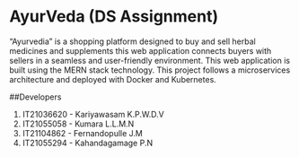 # AyurVeda (DS Assignment)
“Ayurvedia” is a shopping  platform  designed  to  buy  and  sell  herbal  medicines  and supplements  this  web  application  connects  buyers  with  sellers  in  a  seamless  and  user-friendly environment. This  web  application  is  built  using  the  MERN  stack  technology.  This project  follows  a microservices architecture and deployed with Docker and Kubernetes.

##Developers
1. IT21036620 - Kariyawasam K.P.W.D.V
2. IT21055058 - Kumara L.L.M.N
3. IT21104862 - Fernandopulle J.M
4. IT21055294 - Kahandagamage P.N
